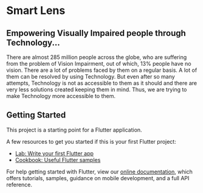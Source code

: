 
# Smart Lens
## Empowering Visually Impaired people through Technology...
There are almost 285 million people across the globe, who are suffering from the problem of Vision Impairment, out of which, 13% people have no vision. There are a lot of problems faced by them on a regular basis. A lot of them can be resolved by using Technology. But even after so many attempts, Technology is not as accessible to them as it should and there are very less solutions created keeping them in mind. Thus, we are trying to make Technology more accessible to them.

## Getting Started

This project is a starting point for a Flutter application.

A few resources to get you started if this is your first Flutter project:

- [Lab: Write your first Flutter app](https://flutter.dev/docs/get-started/codelab)
- [Cookbook: Useful Flutter samples](https://flutter.dev/docs/cookbook)

For help getting started with Flutter, view our
[online documentation](https://flutter.dev/docs), which offers tutorials,
samples, guidance on mobile development, and a full API reference.

